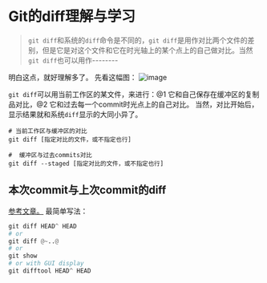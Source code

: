 # Git的diff理解与学习
> `git diff`和系统的`diff`命令是不同的，`git diff`是用作对比两个文件的差别，但是它是对这个文件和它在时光轴上的某个点上的自己做对比。当然`git diff`也可以用作--------

明白这点，就好理解多了。
先看这幅图：
![image](https://user-images.githubusercontent.com/14041622/36060761-9f2ead34-0e8a-11e8-857c-2ade28a723af.png)

`git diff`可以用当前工作区的某文件，来进行：@1 它和自己保存在缓冲区的复制品对比，@2 它和过去每一个commit时光点上的自己对比。
当然，对比开始后，显示结果就和系统`diff`显示的大同小异了。
```shell
# 当前工作区与缓冲区的对比
git diff [指定对比的文件，或不指定也行]

#  缓冲区与过去commits对比
git diff --staged [指定对比的文件，或不指定也行]
```

## 本次commit与上次commit的diff
[参考文章。](https://stackoverflow.com/questions/9903541/finding-diff-between-current-and-last-versions)
最简单写法：
```python
git diff HEAD^ HEAD
# or
git diff @~..@
# or
git show
# or with GUI display
git difftool HEAD^ HEAD
```
